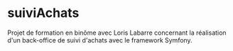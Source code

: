 # suiviAchats
Projet de formation en binôme avec Loris Labarre concernant la réalisation d'un back-office de suivi d'achats avec le framework Symfony.